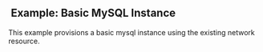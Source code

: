 ##  Example: Basic MySQL Instance

This example provisions a basic mysql instance using the existing network resource.
